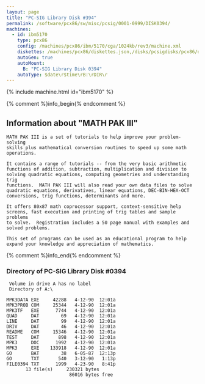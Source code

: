 ```yaml
---
layout: page
title: "PC-SIG Library Disk #394"
permalink: /software/pcx86/sw/misc/pcsig/0001-0999/DISK0394/
machines:
  - id: ibm5170
    type: pcx86
    config: /machines/pcx86/ibm/5170/cga/1024kb/rev3/machine.xml
    diskettes: /machines/pcx86/diskettes.json,/disks/pcsigdisks/pcx86/diskettes.json
    autoGen: true
    autoMount:
      B: "PC-SIG Library Disk 0394"
    autoType: $date\r$time\rB:\rDIR\r
---
```


{% include machine.html id="ibm5170" %}

{% comment %}info_begin{% endcomment %}

## Information about "MATH PAK III"

    MATH PAK III is a set of tutorials to help improve your problem-solving
    skills plus mathematical conversion routines to speed up some math
    operations.
    
    It contains a range of tutorials -- from the very basic arithmetic
    functions of addition, subtraction, multiplication and division to
    solving quadratic equations, computing geometries and understanding trig
    functions.  MATH PAK III will also read your own data files to solve
    quadratic equations, derivatives, linear equations, DEC-BIN-HEX-OCT
    conversions, trig functions, determinants and more.
    
    It offers 80x87 math coprocessor support, context-sensitive help
    screens, fast execution and printing of trig tables and sample problems
    to solve.  Registration includes a 50 page manual with examples and
    solved problems.
    
    This set of programs can be used as an educational program to help
    expand your knowledge and appreciation of mathematics.
{% comment %}info_end{% endcomment %}


### Directory of PC-SIG Library Disk #0394

     Volume in drive A has no label
     Directory of A:\

    MPK3DATA EXE     42288   4-12-90  12:01a
    MPK3PROB COM     25344   4-12-90  12:01a
    MPK3TF   EXE      7744   4-12-90  12:01a
    QUAD     DAT        69   4-12-90  12:01a
    LINE     DAT        99   4-12-90  12:01a
    DRIV     DAT        46   4-12-90  12:01a
    README   COM     15346   4-12-90  12:01a
    TEST     DAT       898   4-12-90  12:01a
    MPK3     DOC      1992   4-12-90  12:01a
    MPK3     EXE    133918   4-12-90  12:01a
    GO       BAT        38   6-05-87  12:13p
    GO       TXT       540   3-12-90   1:13p
    FILE0394 TXT      1999   4-23-90   8:41p
           13 file(s)     230321 bytes
                           86016 bytes free
